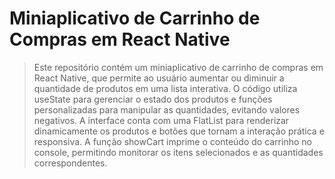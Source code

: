 # Miniaplicativo de Carrinho de Compras em React Native

> Este repositório contém um miniaplicativo de carrinho de compras em React Native, que permite ao usuário aumentar ou diminuir a quantidade de produtos em uma lista interativa. 
O código utiliza useState para gerenciar o estado dos produtos e funções personalizadas para manipular as quantidades, evitando valores negativos.
A interface conta com uma FlatList para renderizar dinamicamente os produtos e botões que tornam a interação prática e responsiva. A função showCart imprime o conteúdo do carrinho no console, permitindo monitorar os itens selecionados e as quantidades correspondentes.

